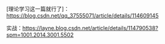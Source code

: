 [理论学习这一篇就行了]：https://blog.csdn.net/qq_37555071/article/details/114609145

实战：https://layne.blog.csdn.net/article/details/114790538?spm=1001.2014.3001.5502


